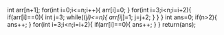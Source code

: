 int arr[n+1];
for(int i=0;i<=n;i++){
arr[i]=0;
}
for(int i=3;i<n;i=i+2){
if(arr[i]==0){
int j=3;
while((j*i)<=n){
arr[i*j]=1;
j=j+2;
}
}
}
int ans=0;
if(n>2){
ans++;
}
for(int i=3;i<n;i=i+2){
if(arr[i]==0){
ans++;
}
}
return(ans);
